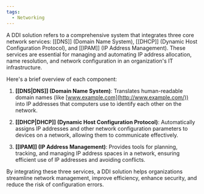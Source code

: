 ```yaml
---
tags:
  - Networking
---
```

A DDI solution refers to a comprehensive system that integrates three core network services: [[DNS]] (Domain Name System), [[DHCP]] (Dynamic Host Configuration Protocol), and [[IPAM]] (IP Address Management). These services are essential for managing and automating IP address allocation, name resolution, and network configuration in an organization's IT infrastructure.

Here's a brief overview of each component:

1. **[[DNS|DNS]] (Domain Name System)**: Translates human-readable domain names (like [www.example.com](http://www.example.com/)) into IP addresses that computers use to identify each other on the network.
    
2. **[[DHCP|DHCP]] (Dynamic Host Configuration Protocol)**: Automatically assigns IP addresses and other network configuration parameters to devices on a network, allowing them to communicate effectively.
    
3. **[[IPAM]] (IP Address Management)**: Provides tools for planning, tracking, and managing IP address spaces in a network, ensuring efficient use of IP addresses and avoiding conflicts.
    

By integrating these three services, a DDI solution helps organizations streamline network management, improve efficiency, enhance security, and reduce the risk of configuration errors.